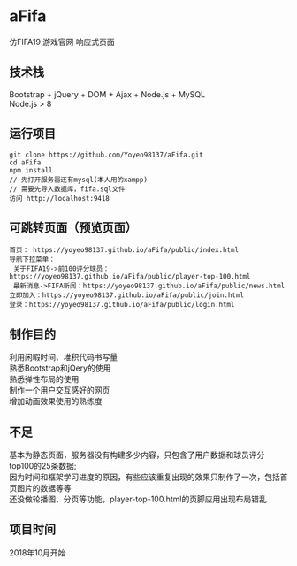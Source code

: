# aFifa
仿FIFA19 游戏官网 响应式页面
## 技术栈
Bootstrap + jQuery + DOM + Ajax + Node.js + MySQL<br>
Node.js > 8
## 运行项目
    git clone https://github.com/Yoyeo98137/aFifa.git
    cd aFifa
    npm install
    // 先打开服务器还有mysql(本人用的xampp)
    // 需要先导入数据库，fifa.sql文件
    访问 http://localhost:9418
## 可跳转页面（预览页面）
    首页： https://yoyeo98137.github.io/aFifa/public/index.html
    导航下拉菜单：
     关于FIFA19->前100评分球员：https://yoyeo98137.github.io/aFifa/public/player-top-100.html
     最新消息->FIFA新闻：https://yoyeo98137.github.io/aFifa/public/news.html
    立即加入：https://yoyeo98137.github.io/aFifa/public/join.html
    登录：https://yoyeo98137.github.io/aFifa/public/login.html
## 制作目的
利用闲暇时间、堆积代码书写量<br>
熟悉Bootstrap和jQery的使用<br>
熟悉弹性布局的使用<br>
制作一个用户交互感好的网页<br>
增加动画效果使用的熟练度
## 不足
基本为静态页面，服务器没有构建多少内容，只包含了用户数据和球员评分top100的25条数据;<br>
因为时间和框架学习进度的原因，有些应该重复出现的效果只制作了一次，包括首页图片的数据等等<br>
还没做轮播图、分页等功能，player-top-100.html的页脚应用出现布局错乱
## 项目时间
2018年10月开始

